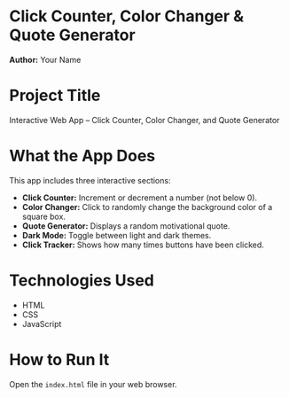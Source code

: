 # Click Counter, Color Changer & Quote Generator

**Author:** Your Name

#  Project Title
Interactive Web App – Click Counter, Color Changer, and Quote Generator

# What the App Does
This app includes three interactive sections:
- **Click Counter:** Increment or decrement a number (not below 0).
- **Color Changer:** Click to randomly change the background color of a square box.
- **Quote Generator:** Displays a random motivational quote.
- **Dark Mode:** Toggle between light and dark themes.
- **Click Tracker:** Shows how many times buttons have been clicked.

# Technologies Used
- HTML
- CSS
- JavaScript

# How to Run It
Open the `index.html` file in your web browser.
